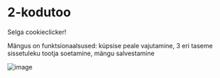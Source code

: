 # 2-kodutoo

Selga cookieclicker!

Mängus on funktsionaalsused: 
  küpsise peale vajutamine, 
  3 eri taseme sissetuleku tootja soetamine, 
  mängu salvestamine
  
 ![image](https://user-images.githubusercontent.com/61016508/117442824-f39ec080-af3f-11eb-929f-1c5c0321f9c7.png)

